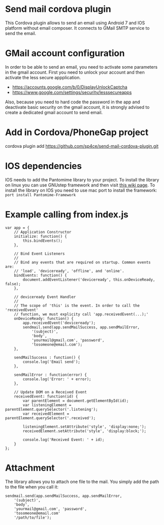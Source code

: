 Send mail cordova plugin
========================

This Cordova plugin allows to send an email using Android 7 and IOS platform without email composer. It connects to GMail SMTP service to send the email.

GMail account configuration
===========================

In order to be able to send an email, you need to activate some parameters in the
gmail account. First you need to unlock your account and then activate the less
secure appplication.
 - https://accounts.google.com/b/0/DisplayUnlockCaptcha
 - https://www.google.com/settings/security/lesssecureapps

Also, because you need to hard code the password in the app and deactivate basic
security on the gmail account, it is strongly advised to create a dedicated gmail
account to send email.

Add in Cordova/PhoneGap project
========================

cordova plugin add https://github.com/sp4ce/send-mail-cordova-plugin.git

IOS dependencies
================

IOS needs to add the Pantomime library to your project. To install the library on linux
you can use GNUstep framework and then visit [this wiki page](http://wiki.gnustep.org/index.php/Pantomime). To install the library on IOS
 you need to use mac port to install the framework: `port install Pantomime-Framework`

Example calling from index.js
========================

    var app = {
        // Application Constructor
        initialize: function() {
            this.bindEvents();
        },

        // Bind Event Listeners
        //
        // Bind any events that are required on startup. Common events are:
        // 'load', 'deviceready', 'offline', and 'online'.
        bindEvents: function() {
            document.addEventListener('deviceready', this.onDeviceReady, false);
        },

        // deviceready Event Handler
        //
        // The scope of 'this' is the event. In order to call the 'receivedEvent'
        // function, we must explicity call 'app.receivedEvent(...);'
        onDeviceReady: function() {
            app.receivedEvent('deviceready');
            sendmail.send(app.sendMailSuccess, app.sendMailError,
                '(subject)',
                'body',
                'yourmail@gmail.com', 'password',
                'tosomeone@email.com');
        },

        sendMailSuccess : function() {
            console.log('Email send');
        },

        sendMailError : function(error) {
            console.log('Error: ' + error);
        },

        // Update DOM on a Received Event
        receivedEvent: function(id) {
            var parentElement = document.getElementById(id);
            var listeningElement = parentElement.querySelector('.listening');
            var receivedElement = parentElement.querySelector('.received');

            listeningElement.setAttribute('style', 'display:none;');
            receivedElement.setAttribute('style', 'display:block;');

            console.log('Received Event: ' + id);
        }
    };


Attachment
==========

The library allows you to attach one file to the mail. You simply add the path
to the file when you call it:

    sendmail.send(app.sendMailSuccess, app.sendMailError,
        '(subject)',
        'body',
        'yourmail@gmail.com', 'password',
        'tosomeone@email.com'
        '/path/to/file');
